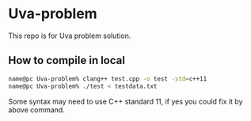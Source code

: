 # Uva-problem

This repo is for Uva problem solution.


## How to compile in local
``` bash
name@pc Uva-problem% clang++ test.cpp -o test -std=c++11
name@pc Uva-problem% ./test < testdata.txt
```

Some syntax may need to use C++ standard 11, if yes you could fix it by above command.